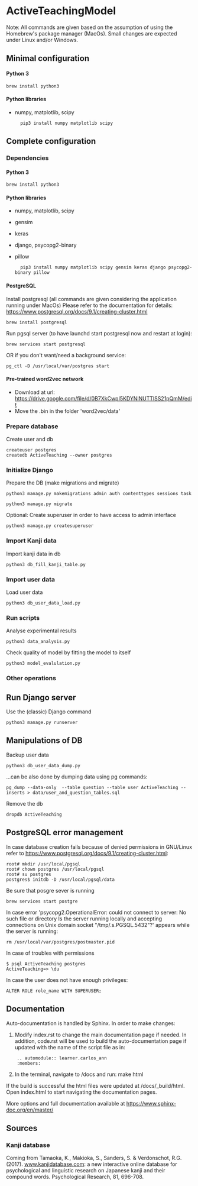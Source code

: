 # ActiveTeachingModel

Note: All commands are given based on the assumption of using the Homebrew's package manager (MacOs).
Small changes are expected under Linux and/or Windows.

## Minimal configuration

#### Python 3

    brew install python3

#### Python libraries

* numpy, matplotlib, scipy

        pip3 install numpy matplotlib scipy

## Complete configuration

### Dependencies

#### Python 3

    brew install python3

#### Python libraries

* numpy, matplotlib, scipy
* gensim
* keras
* django, psycopg2-binary
* pillow

        pip3 install numpy matplotlib scipy gensim keras django psycopg2-binary pillow

#### PostgreSQL

Install postgresql (all commands are given considering the application running under MacOs)
Please refer to the documentation for details: https://www.postgresql.org/docs/9.1/creating-cluster.html 

    brew install postgresql

Run pgsql server (to have launchd start postgresql now and restart at login):

    brew services start postgresql

OR if you don't want/need a background service:

    pg_ctl -D /usr/local/var/postgres start

#### Pre-trained word2vec network

* Download at url: https://drive.google.com/file/d/0B7XkCwpI5KDYNlNUTTlSS21pQmM/edit
* Move the .bin in the folder 'word2vec/data'


### Prepare database

Create user and db

    createuser postgres
    createdb ActiveTeaching --owner postgres


### Initialize Django

Prepare the DB (make migrations and migrate)

    python3 manage.py makemigrations admin auth contenttypes sessions task

    python3 manage.py migrate

Optional: Create superuser in order to have access to admin interface

    python3 manage.py createsuperuser

### Import Kanji data

Import kanji data in db

    python3 db_fill_kanji_table.py

### Import user data

Load user data

    python3 db_user_data_load.py

### Run scripts


Analyse experimental results

    python3 data_analysis.py


Check quality of model by fitting the model to itself

    python3 model_evalulation.py


### Other operations

## Run Django server

Use the (classic) Django command

    python3 manage.py runserver

## Manipulations of DB

Backup user data

    python3 db_user_data_dump.py

...can be also done by dumping data using pg commands:

    pg_dump --data-only  --table question --table user ActiveTeaching --inserts > data/user_and_question_tables.sql


Remove the db

    dropdb ActiveTeaching


## PostgreSQL error management

In case database creation fails because of denied permissions in GNU/Linux refer to https://www.postgresql.org/docs/9.1/creating-cluster.html:
   
    root# mkdir /usr/local/pgsql
    root# chown postgres /usr/local/pgsql
    root# su postgres
    postgres$ initdb -D /usr/local/pgsql/data

Be sure that posgre sever is running

    brew services start postgre

In case error 'psycopg2.OperationalError: could not connect to server: No such file or directory
	Is the server running locally and accepting
	connections on Unix domain socket "/tmp/.s.PGSQL.5432"?' appears while the server is running:

    rm /usr/local/var/postgres/postmaster.pid

In case of troubles with permissions

    $ psql ActiveTeaching postgres
    ActiveTeaching=> \du

In case the user does not have enough privileges:

    ALTER ROLE role_name WITH SUPERUSER;

## Documentation

Auto-documentation is handled by Sphinx. In order to make changes:

1. Modify index.rst to change the main documentation page if needed. In addition, code.rst will be used to build the auto-documentation page if updated with the name of the script file as in:

```
    .. automodule:: learner.carlos_ann
    :members:
```

2. In the terminal, navigate to /docs and run:
    make html

If the build is successful the html files were updated at /docs/_build/html. Open index.html to start navigating the documentation pages.

More options and full documentation available at https://www.sphinx-doc.org/en/master/

## Sources

### Kanji database

   Coming from Tamaoka, K., Makioka, S., Sanders, S. & Verdonschot, R.G. (2017).
www.kanjidatabase.com: a new interactive online database for psychological and linguistic research on Japanese kanji
and their compound words. Psychological Research, 81, 696-708.
